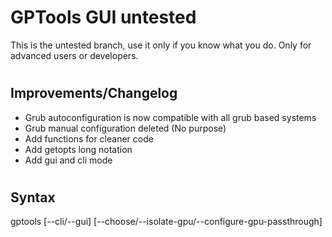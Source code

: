 # GPTools GUI untested
This is the untested branch, use it only if you know what you do. Only for advanced users or developers.
#
## Improvements/Changelog
* Grub autoconfiguration is now compatible with all grub based systems
* Grub manual configuration deleted (No purpose)
* Add functions for cleaner code
* Add getopts long notation
* Add gui and cli mode
#
## Syntax
gptools [--cli/--gui] [--choose/--isolate-gpu/--configure-gpu-passthrough]
